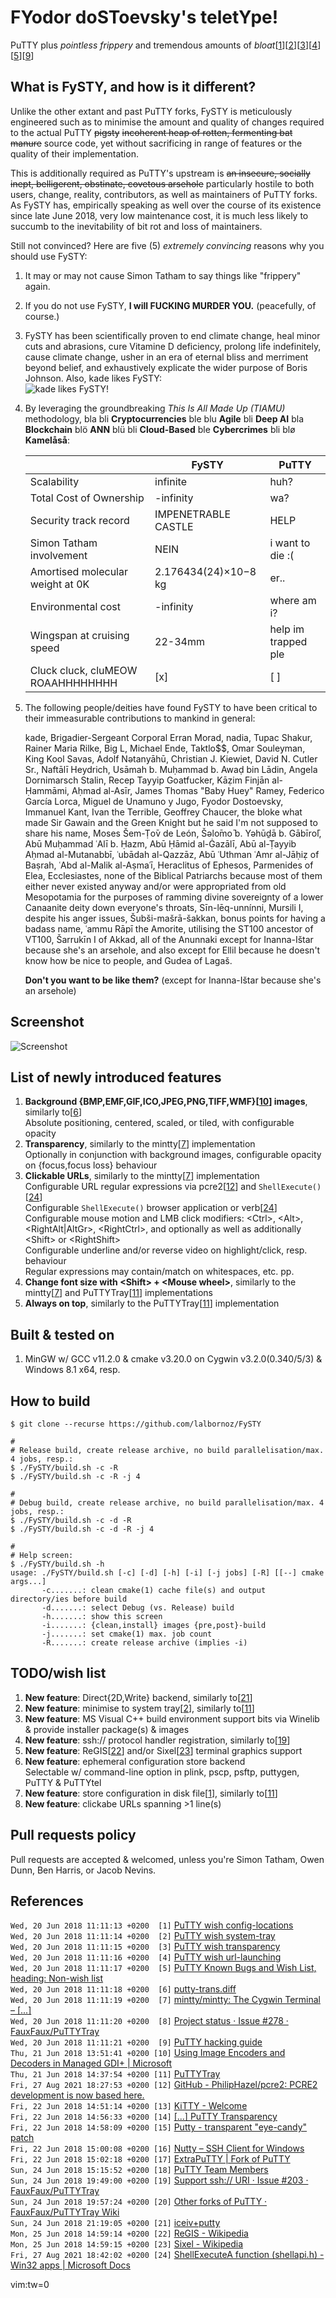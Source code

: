 # **FY**odor do**ST**oevsky's telet**Y**pe!
PuTTY plus *pointless frippery* and tremendous amounts of *bloat*[[1](#r1)][[2](#r2)][[3](#r3)][[4](#r4)][[5](#r5)][[9](#r9)]

## What is FySTY, and how is it different?

Unlike the other extant and past PuTTY forks, FySTY is meticulously
engineered such as to minimise the amount and quality of changes required
to the actual PuTTY ~~pigsty~~ ~~incoherent heap of rotten, fermenting
bat manure~~ source code, yet without sacrificing in range of features or
the quality of their implementation.  
  
This is additionally required as PuTTY's upstream is ~~an insecure, socially
inept, belligerent, obstinate, covetous arsehole~~ particularly hostile to
both users, change, reality, contributors, as well as maintainers of PuTTY
forks. As FySTY has, empirically speaking as well over the course of its
existence since late June 2018, very low maintenance cost, it is much less
likely to succumb to the inevitability of bit rot and loss of maintainers.
  
Still not convinced? Here are five (5) *extremely convincing* reasons why
you should use FySTY:  
  
1. It may or may not cause Simon Tatham to say things like "frippery" again.

2. If you do not use FySTY, **I will FUCKING MURDER YOU.**
   (peacefully, of course.)

3. FySTY has been scientifically proven to end climate change, heal minor
   cuts and abrasions, cure Vitamine D deficiency, prolong life indefinitely,
   cause climate change, usher in an era of eternal bliss and merriment beyond
   belief, and exhaustively explicate the wider purpose of Boris Johnson.
   Also, kade likes FySTY:  
   ![kade likes FySTY!](https://github.com/lalbornoz/FySTY/raw/master/FySTY/kade_FySTY_endorsement.png "kade likes FySTY!")

4. By leveraging the groundbreaking *This Is All Made Up (TIAMU)* methodology,
   bla bli **Cryptocurrencies** ble blu **Agile** bli **Deep AI** bla
   **Blockchain** blö **ANN** blü bli **Cloud-Based** ble **Cybercrimes**
   bli blø **Kamelåså**:  
  
   |                                  | FySTY                | PuTTY              |
   |----------------------------------|----------------------|--------------------|
   | Scalability                      | infinite             | huh?               |
   | Total Cost of Ownership          | -infinity            | wa?                |
   | Security track record            | IMPENETRABLE CASTLE  | HELP               |
   | Simon Tatham involvement         | NEIN                 | i want to die :(   |
   | Amortised molecular weight at 0K | 2.176434(24)×10−8 kg | er..               |
   | Environmental cost               | -infinity            | where am i?        |
   | Wingspan at cruising speed       | 22-34mm              | help im trapped ple|
   | Cluck cluck, cluMEOW ROAAHHHHHHHH| [x]                  | [ ]                |

5. The following people/deities have found FySTY to have been critical to
   their immeasurable contributions to mankind in general:  
  
   kade, Brigadier-Sergeant Corporal Erran Morad, nadia, Tupac Shakur, Rainer
   Maria Rilke, Big L, Michael Ende, Taktlo$$, Omar Souleyman, King Kool Savas,
   Adolf Nətanyāhū, Christian J. Kiewiet, David N. Cutler Sr., Naftālī
   Heydrich, Usāmah b. Muḥammad b. Awaḍ bin Lādin, Angela Dornimarsch
   Stalin, Recep Tayyip Goatfucker, Kāẓim Finjān al-Ḥammāmi, Aḥmad
   al-Asīr, James Thomas "Baby Huey" Ramey, Federico García Lorca, Miguel
   de Unamuno y Jugo, Fyodor Dostoevsky, Immanuel Kant, Ivan the Terrible,
   Geoffrey Chaucer, the bloke what made Sir Gawain and the Green Knight
   but he said I'm not supposed to share his name, Moses Šem-Ṭо̄v de
   León, Šəlо̄mо̄ b. Yəhūḏā b. Gābīrо̄l, Abū Muḥammad
   ʿAlī b. Ḥazm, Abū Ḥāmid al-Ġazālī, Abū al-Ṭayyib Aḥmad
   al-Mutanabbī, ʿubādah al-Qazzāz, Abū ʿUthman ʿAmr al-Jāḥiẓ of
   Baṣrah, ʿAbd al-Malik al-Aṣmaʿī, Heraclitus of Ephesos, Parmenides
   of Elea, Ecclesiastes, none of the Biblical Patriarchs because most
   of them either never existed anyway and/or were appropriated from old
   Mesopotamia for the purposes of ramming divine sovereignty of a lower
   Canaanite deity down everyone's throats, Sīn-lēq-unnínni, Mursili I,
   despite his anger issues, Šubši-mašrā-šakkan, bonus points for having
   a badass name, ʿammu Rāpī the Amorite, utilising the ST100 ancestor
   of VT100, Šarrukīn I of Akkad, all of the Anunnaki except for Inanna-Ištar
   because she's an arsehole, and also except for Ellil because he doesn't
   know how be nice to people, and Gudea of Lagaš.  
  
   **Don't you want to be like them?** (except for Inanna-Ištar because she's an arsehole)

## Screenshot
![Screenshot](https://github.com/lalbornoz/FySTY/raw/master/FySTY/FySTY.png "Screenshot")

## List of newly introduced features
1. **Background {BMP,EMF,GIF,ICO,JPEG,PNG,TIFF,WMF}[[10](#r10)] images**, similarly to[[6](#r6)]  
   Absolute positioning, centered, scaled, or tiled, with configurable opacity
2. **Transparency**, similarly to the mintty[[7](#r7)] implementation  
   Optionally in conjunction with background images, configurable opacity on {focus,focus loss} behaviour
3. **Clickable URLs**, similarly to the mintty[[7](#r7)] implementation  
   Configurable URL regular expressions via pcre2[[12](#r12)] and ``ShellExecute()``[[24](#r24)]  
   Configurable ``ShellExecute()`` browser application or verb[[24](#r24)]  
   Configurable mouse motion and LMB click modifiers:
   \<Ctrl\>, \<Alt\>, \<RightAlt|AltGr\>, \<RightCtrl\>,
   and optionally as well as additionally \<Shift\> or \<RightShift\>  
   Configurable underline and/or reverse video on highlight/click, resp. behaviour  
   Regular expressions may contain/match on whitespaces, etc. pp.
4. **Change font size with \<Shift\> + \<Mouse wheel\>**, similarly to the mintty[[7](#r7)] and PuTTYTray[[11](#r11)] implementations  
5. **Always on top**, similarly to the PuTTYTray[[11](#r11)] implementation

## Built & tested on
1. MinGW w/ GCC v11.2.0 & cmake v3.20.0 on Cygwin v3.2.0(0.340/5/3) & Windows 8.1 x64, resp.

## How to build
```shell
$ git clone --recurse https://github.com/lalbornoz/FySTY

#
# Release build, create release archive, no build parallelisation/max. 4 jobs, resp.:
$ ./FySTY/build.sh -c -R
$ ./FySTY/build.sh -c -R -j 4

#
# Debug build, create release archive, no build parallelisation/max. 4 jobs, resp.:
$ ./FySTY/build.sh -c -d -R
$ ./FySTY/build.sh -c -d -R -j 4

#
# Help screen:
$ ./FySTY/build.sh -h
usage: ./FySTY/build.sh [-c] [-d] [-h] [-i] [-j jobs] [-R] [[--] cmake args...]
       -c.......: clean cmake(1) cache file(s) and output directory/ies before build
       -d.......: select Debug (vs. Release) build
       -h.......: show this screen
       -i.......: {clean,install} images {pre,post}-build
       -j.......: set cmake(1) max. job count
       -R.......: create release archive (implies -i)
```

## TODO/wish list
1. **New feature**: Direct{2D,Write} backend, similarly to[[21](#r21)]
2. **New feature**: minimise to system tray[[2](#r2)], similarly to[[11](#r11)]
3. **New feature**: MS Visual C++ build environment support bits via Winelib & provide installer package(s) & images
4. **New feature**: ssh:// protocol handler registration, similarly to[[19](#r19)]
5. **New feature**: ReGIS[[22](#r22)] and/or Sixel[[23](#r23)] terminal graphics support
6. **New feature**: ephemeral configuration store backend  
   Selectable w/ command-line option in plink, pscp, psftp, puttygen, PuTTY & PuTTYtel
7. **New feature**: store configuration in disk file[[1](#r1)], similarly to[[11](#r11)]
8. **New feature**: clickabe URLs spanning >1 line(s)

## Pull requests policy
Pull requests are accepted & welcomed, unless you're Simon Tatham, Owen Dunn,
Ben Harris, or Jacob Nevins.

## References
``Wed, 20 Jun 2018 11:11:13 +0200  [1]`` <a href="https://www.chiark.greenend.org.uk/~sgtatham/putty/wishlist/config-locations.html" id="r1">PuTTY wish config-locations</a>  
``Wed, 20 Jun 2018 11:11:14 +0200  [2]`` <a href="https://www.chiark.greenend.org.uk/~sgtatham/putty/wishlist/system-tray.html" id="r2">PuTTY wish system-tray</a>  
``Wed, 20 Jun 2018 11:11:15 +0200  [3]`` <a href="https://www.chiark.greenend.org.uk/~sgtatham/putty/wishlist/transparency.html" id="r3">PuTTY wish transparency</a>  
``Wed, 20 Jun 2018 11:11:16 +0200  [4]`` <a href="https://www.chiark.greenend.org.uk/~sgtatham/putty/wishlist/url-launching.html" id="r4">PuTTY wish url-launching</a>  
``Wed, 20 Jun 2018 11:11:17 +0200  [5]`` <a href="https://www.chiark.greenend.org.uk/~sgtatham/putty/wishlist" id="r5">PuTTY Known Bugs and Wish List, heading: Non-wish list</a>  
``Wed, 20 Jun 2018 11:11:18 +0200  [6]`` <a href="http://web.archive.org/web/20161013192410/http://www.covidimus.net/projects/putty/2005-10-6/putty-trans.diff" id="r6">putty-trans.diff</a>  
``Wed, 20 Jun 2018 11:11:19 +0200  [7]`` <a href="https://github.com/mintty/mintty" id="r7">mintty/mintty: The Cygwin Terminal – [...]</a>  
``Wed, 20 Jun 2018 11:11:20 +0200  [8]`` <a href="https://github.com/FauxFaux/PuTTYTray/issues/278" id="r8">Project status · Issue #278 · FauxFaux/PuTTYTray</a>  
``Wed, 20 Jun 2018 11:11:21 +0200  [9]`` <a href="https://tartarus.org/~simon/putty-snapshots/htmldoc/AppendixD.html" id="r9">PuTTY hacking guide</a>  
``Thu, 21 Jun 2018 13:51:41 +0200 [10]`` <a href="https://docs.microsoft.com/en-us/dotnet/framework/winforms/advanced/using-image-encoders-and-decoders-in-managed-gdi" id="r10">Using Image Encoders and Decoders in Managed GDI+ | Microsoft</a>  
``Thu, 21 Jun 2018 14:37:54 +0200 [11]`` <a href="https://puttytray.goeswhere.com" id="r11">PuTTYTray</a>  
``Fri, 27 Aug 2021 18:27:53 +0200 [12]`` <a href="https://github.com/PhilipHazel/pcre2" id="r12">GitHub - PhilipHazel/pcre2: PCRE2 development is now based here.</a>  
``Fri, 22 Jun 2018 14:51:14 +0200 [13]`` <a href="http://www.9bis.net/kitty" id="r13">KiTTY - Welcome</a>  
``Fri, 22 Jun 2018 14:56:33 +0200 [14]`` <a href="http://web.archive.org/web/20161013192410/http://www.covidimus.net/projects/putty" id="r14">[...] PuTTY Transparency</a>  
``Fri, 22 Jun 2018 14:58:09 +0200 [15]`` <a href="http://web.archive.org/web/20120505105249/http://cprogramming.hu/transputty/" id="r15">Putty - transparent "eye-candy" patch</a>  
``Fri, 22 Jun 2018 15:00:08 +0200 [16]`` <a href="http://web.archive.org/web/20150214071803/http://groehn.net/nutty/" id="r16">Nutty – SSH Client for Windows</a>  
``Fri, 22 Jun 2018 15:02:18 +0200 [17]`` <a href="http://www.extraputty.com/" id="r17">ExtraPuTTY | Fork of PuTTY</a>  
``Sun, 24 Jun 2018 15:15:52 +0200 [18]`` <a href="https://www.chiark.greenend.org.uk/~sgtatham/putty/team.html" id="r18">PuTTY Team Members</a>  
``Sun, 24 Jun 2018 19:49:00 +0200 [19]`` <a href="https://github.com/FauxFaux/PuTTYTray/issues/203" id="r19">Support ssh:// URI · Issue #203 · FauxFaux/PuTTYTray</a>  
``Sun, 24 Jun 2018 19:57:24 +0200 [20]`` <a href="https://github.com/FauxFaux/PuTTYTray/wiki/Other-forks-of-PuTTY" id="r20">Other forks of PuTTY · FauxFaux/PuTTYTray Wiki</a>  
``Sun, 24 Jun 2018 21:19:05 +0200 [21]`` <a href="https://ice.hotmint.com/putty/d2ddw.html" id="r21">iceiv+putty</a>  
``Mon, 25 Jun 2018 14:59:14 +0200 [22]`` <a href="https://en.wikipedia.org/wiki/ReGIS" id="r22">ReGIS - Wikipedia</a>  
``Mon, 25 Jun 2018 14:59:15 +0200 [23]`` <a href="https://en.wikipedia.org/wiki/Sixel" id="r23">Sixel - Wikipedia</a>  
``Fri, 27 Aug 2021 18:42:02 +0200 [24]`` <a href="https://docs.microsoft.com/en-us/windows/win32/api/shellapi/nf-shellapi-shellexecutea" id="r24">ShellExecuteA function (shellapi.h) - Win32 apps | Microsoft Docs</a>  
  
vim:tw=0
